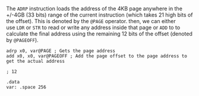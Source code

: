 The `ADRP` instruction loads the address of the 4KB page anywhere in the +/-4GB (33 bits) range of the current instruction (which takes 21 high bits of the offset). This is denoted by the `@PAGE` operator. then, we can either use `LDR` or `STR` to read or write any address inside that page or `ADD` to to calculate the final address using the remaining 12 bits of the offset (denoted by `@PAGEOFF`).


```assembly
adrp x0, var@PAGE ; Gets the page address
add x0, x0, var@PAGEOFF ; Add the page offset to the page address to get the actual address

; 12 

.data
var: .space 256
```

